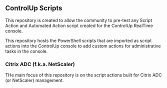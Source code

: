 ## ControlUp Scripts
This repository is created to allow the community to pre-test any Script Action and Automated Action script created for the ControlUp RealTime console.

This repository hosts the PowerShell scripts that are imported as script actions into the ControlUp console to add custom actions for administrative tasks in the console.

### Citrix ADC (f.k.a. NetScaler)
THe main focus of this repository is on the script actions built for Citrix ADC (or NetScaler) management.

